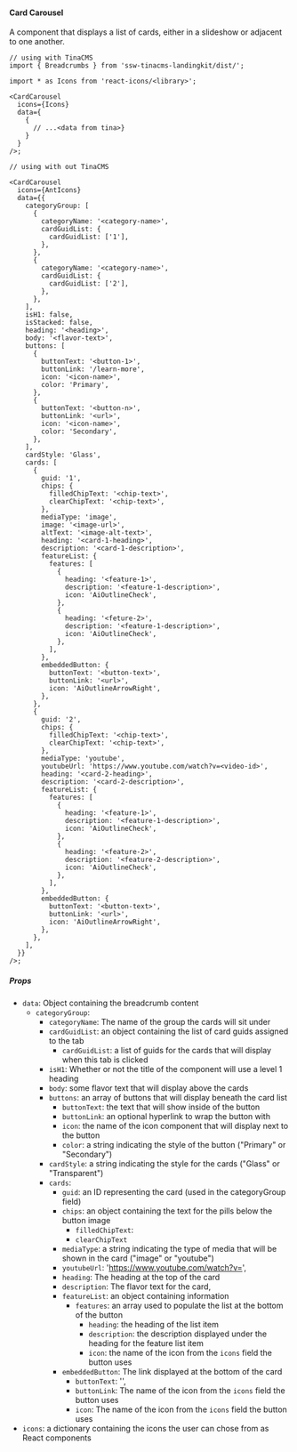 #### Card Carousel

A component that displays a list of cards, either in a slideshow or adjacent to one another.

```tsx
// using with TinaCMS
import { Breadcrumbs } from 'ssw-tinacms-landingkit/dist/';

import * as Icons from 'react-icons/<library>';

<CardCarousel
  icons={Icons}
  data={
    {
      // ...<data from tina>}
    }
  }
/>;

// using with out TinaCMS

<CardCarousel
  icons={AntIcons}
  data={{
    categoryGroup: [
      {
        categoryName: '<category-name>',
        cardGuidList: {
          cardGuidList: ['1'],
        },
      },
      {
        categoryName: '<category-name>',
        cardGuidList: {
          cardGuidList: ['2'],
        },
      },
    ],
    isH1: false,
    isStacked: false,
    heading: '<heading>',
    body: '<flavor-text>',
    buttons: [
      {
        buttonText: '<button-1>',
        buttonLink: '/learn-more',
        icon: '<icon-name>',
        color: 'Primary',
      },
      {
        buttonText: '<button-n>',
        buttonLink: '<url>',
        icon: '<icon-name>',
        color: 'Secondary',
      },
    ],
    cardStyle: 'Glass',
    cards: [
      {
        guid: '1',
        chips: {
          filledChipText: '<chip-text>',
          clearChipText: '<chip-text>',
        },
        mediaType: 'image',
        image: '<image-url>',
        altText: '<image-alt-text>',
        heading: '<card-1-heading>',
        description: '<card-1-description>',
        featureList: {
          features: [
            {
              heading: '<feature-1>',
              description: '<feature-1-description>',
              icon: 'AiOutlineCheck',
            },
            {
              heading: '<feture-2>',
              description: '<feature-1-description>',
              icon: 'AiOutlineCheck',
            },
          ],
        },
        embeddedButton: {
          buttonText: '<button-text>',
          buttonLink: '<url>',
          icon: 'AiOutlineArrowRight',
        },
      },
      {
        guid: '2',
        chips: {
          filledChipText: '<chip-text>',
          clearChipText: '<chip-text>',
        },
        mediaType: 'youtube',
        youtubeUrl: 'https://www.youtube.com/watch?v=<video-id>',
        heading: '<card-2-heading>',
        description: '<card-2-description>',
        featureList: {
          features: [
            {
              heading: '<feature-1>',
              description: '<feature-1-description>',
              icon: 'AiOutlineCheck',
            },
            {
              heading: '<feature-2>',
              description: '<feature-2-description>',
              icon: 'AiOutlineCheck',
            },
          ],
        },
        embeddedButton: {
          buttonText: '<button-text>',
          buttonLink: '<url>',
          icon: 'AiOutlineArrowRight',
        },
      },
    ],
  }}
/>;
```

##### Props

- `data`: Object containing the breadcrumb content
  - `categoryGroup`:
    - `categoryName`: The name of the group the cards will sit under
    - `cardGuidList`: an object containing the list of card guids assigned to the tab
      - `cardGuidList`: a list of guids for the cards that will display when this tab is clicked
    - `isH1`: Whether or not the title of the component will use a level 1 heading
    - `body`: some flavor text that will display above the cards
    - `buttons`: an array of buttons that will display beneath the card list
      - `buttonText`: the text that will show inside of the button
      - `buttonLink`: an optional hyperlink to wrap the button with
      - `icon`: the name of the icon component that will display next to the button
      - `color`: a string indicating the style of the button ("Primary" or "Secondary")
    - `cardStyle`: a string indicating the style for the cards ("Glass" or "Transparent")
    - `cards`:
      - `guid`: an ID representing the card (used in the categoryGroup field)
      - `chips`: an object containing the text for the pills below the button image
        - `filledChipText`:
        - `clearChipText`
      - `mediaType`: a string indicating the type of media that will be shown in the card ("image" or "youtube")
      - `youtubeUrl`: 'https://www.youtube.com/watch?v=<video-id>',
      - `heading`: The heading at the top of the card
      - `description`: The flavor text for the card,
      - `featureList`: an object containing information
        - `features`: an array used to populate the list at the bottom of the button
          - `heading`: the heading of the list item
          - `description`: the description displayed under the heading for the feature list item
          - `icon`: the name of the icon from the `icons` field the button uses
      - `embeddedButton`: The link displayed at the bottom of the card
        - `buttonText`: '<button-text>',
        - `buttonLink`: The name of the icon from the `icons` field the button uses
        - `icon`: The name of the icon from the `icons` field the button uses
- `icons`: a dictionary containing the icons the user can chose from as React components
